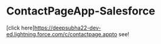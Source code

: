 # ContactPageApp-Salesforce
[click here]https://deepsubha22-dev-ed.lightning.force.com/c/contactpage.appto see!

